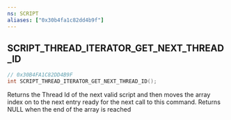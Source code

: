 ```yaml
---
ns: SCRIPT
aliases: ["0x30b4fa1c82dd4b9f"]
---
```

## SCRIPT_THREAD_ITERATOR_GET_NEXT_THREAD_ID

```c
// 0x30B4FA1C82DD4B9F
int SCRIPT_THREAD_ITERATOR_GET_NEXT_THREAD_ID();
```

Returns the Thread Id of the next valid script and then moves the array index on to the next entry ready for the next call to this command. Returns NULL when the end of the array is reached

